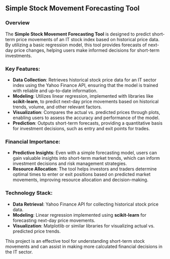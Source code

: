 ## Simple Stock Movement Forecasting Tool

### Overview
The **Simple Stock Movement Forecasting Tool** is designed to predict short-term price movements of an IT stock index based on historical price data. By utilizing a basic regression model, this tool provides forecasts of next-day price changes, helping users make informed decisions for short-term investments.

### Key Features:
- **Data Collection**: Retrieves historical stock price data for an IT sector index using the Yahoo Finance API, ensuring that the model is trained with reliable and up-to-date information.
- **Modeling**: Utilizes linear regression, implemented with libraries like **scikit-learn**, to predict next-day price movements based on historical trends, volume, and other relevant factors.
- **Visualization**: Compares the actual vs. predicted prices through plots, enabling users to assess the accuracy and performance of the model.
- **Prediction**: Outputs short-term forecasts, providing a quantitative basis for investment decisions, such as entry and exit points for trades.

### Financial Importance:
- **Predictive Insights**: Even with a simple forecasting model, users can gain valuable insights into short-term market trends, which can inform investment decisions and risk management strategies.
- **Resource Allocation**: The tool helps investors and traders determine optimal times to enter or exit positions based on predicted market movements, improving resource allocation and decision-making.

### Technology Stack:
- **Data Retrieval**: Yahoo Finance API for collecting historical stock price data.
- **Modeling**: Linear regression implemented using **scikit-learn** for forecasting next-day price movements.
- **Visualization**: Matplotlib or similar libraries for visualizing actual vs. predicted price trends.
  
This project is an effective tool for understanding short-term stock movements and can assist in making more calculated financial decisions in the IT sector.

